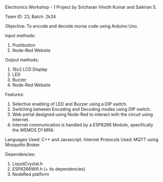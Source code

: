 Electronics Workshop - 1 Project by Sricharan Vinoth Kumar and Saikiran S.

Team ID: 23, Batch: 2k24

Objective:
  To encode and decode morse code using Arduino Uno.

Input methods:
  1. Pushbutton
  2. Node-Red Website

Output methods:
  1. 16x2 LCD Display
  2. LED
  3. Buzzer
  4. Node-Red Website

Features:
  1. Selective enabling of LED and Buzzer using a DIP switch.
  2. Switching between Encoding and Decoding modes using DIP switch.
  3. Web portal designed using Node-Red to interact with the circuit using Internet.
  4. Internet communication is handled by a ESP8266 Module, specifically the WEMOS D1 MINI.

Languages Used: C++ and Javascript.
Internet Protocols Used: MQTT using Mosquitto Broker. 

Dependencies:
  1. LiquidCrystal.h
  2. ESP8266Wifi.h (+ its dependencies)
  3. NodeRed platform


